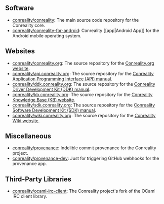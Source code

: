 Software
--------

* [conreality/conreality](https://github.com/conreality/conreality):
  The main source code repository for the Conreality core.
* [conreality/conreality-for-android](https://github.com/conreality/conreality-for-android):
  Conreality [[app|Android App]] for the Android mobile operating system.

Websites
--------

* [conreality/conreality.org](https://github.com/conreality/conreality.org):
  The source repository for the [Conreality.org website](http://conreality.org).
* [conreality/api.conreality.org](https://github.com/conreality/api.conreality.org):
  The source repository for the [Conreality Application Programming Interface (API) manual](http://api.conreality.org).
* [conreality/ddk.conreality.org](https://github.com/conreality/ddk.conreality.org):
  The source repository for the [Conreality Driver Development Kit (DDK) manual](http://ddk.conreality.org).
* [conreality/kb.conreality.org](https://github.com/conreality/kb.conreality.org):
  The source repository for the [Conreality Knowledge Base (KB) website](http://kb.conreality.org).
* [conreality/sdk.conreality.org](https://github.com/conreality/sdk.conreality.org):
  The source repository for the [Conreality Software Development Kit (SDK) manual](http://sdk.conreality.org).
* [conreality/wiki.conreality.org](https://github.com/conreality/wiki.conreality.org):
  The source repository for the [Conreality Wiki website](http://wiki.conreality.org).

Miscellaneous
-------------

* [conreality/provenance](https://github.com/conreality/provenance):
  Indelible commit provenance for the Conreality project.
* [conreality/provenance-dev](https://github.com/conreality/provenance-dev):
  Just for triggering GitHub webhooks for the provenance app.

Third-Party Libraries
---------------------

* [conreality/ocaml-irc-client](https://github.com/conreality/ocaml-irc-client):
  The Conreality project's fork of the OCaml IRC client library.
